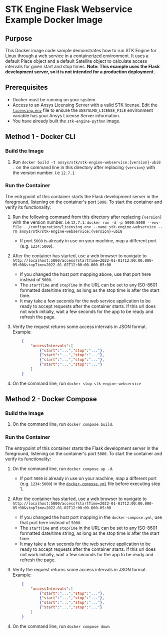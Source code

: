 # STK Engine Flask Webservice Example Docker Image

## Purpose

This Docker image code sample demonstrates how to run STK Engine for Linux through a web service in a containerized environment.  It uses a default Place object and a default Satellite object to calculate access intervals for given start and stop times. **Note: This example uses the Flask development server, so it is not intended for a production deployment.**

## Prerequisites

* Docker must be running on your system.
* Access to an Ansys Licensing Server with a valid STK license.  Edit the [`licensing.env`](../configuration/licensing.env) file to ensure the `ANSYSLMD_LICENSE_FILE` environment variable has your Ansys License Server information.
* You have already built the `stk-engine-python` image.

## Method 1 - Docker CLI

### Build the Image

1. Run `docker build -t ansys/stk/stk-engine-webservice:{version}-ubi8 .` on the command line in this directory after replacing `{version}` with the version number. i.e `12.7.1`

### Run the Container

The entrypoint of this container starts the Flask development server in the foreground, listening on the container's port `5000`. To start the container and verify its functionality:

1. Run the following command from this directory after replacing `{version}` with the version number. i.e `12.7.1`: `docker run -d -p 5000:5000 --env-file ../configuration/licensing.env --name stk-engine-webservice --rm ansys/stk/stk-engine-webservice:{version}-ubi8`
    * If port `5000` is already in use on your machine, map a different port (e.g. `1234:5000`).
2. After the container has started, use a web browser to navigate to `http://localhost:5000/access?startTime=2022-01-01T12:00:00.000-05:00&stopTime=2022-01-02T12:00:00.000-05:00`
    * If you changed the host port mapping above, use that port here instead of `5000`.
    * The `startTime` and `stopTime` in the URL can be set to any ISO-8601 formatted date/time string, as long as the stop time is after the start time.
    * It may take a few seconds for the web service application to be ready to accept requests after the container starts.  If this url does not work initially, wait a few seconds for the app to be ready and refresh the page.
3. Verify the request returns some access intervals in JSON format.  Example:

    ```JSON
        {
            "accessIntervals":[
                {"start":"...","stop":"..."},
                {"start":"...","stop":"..."},
                {"start":"...","stop":"..."},
                {"start":"...","stop":"..."}
            ]
        }
    ```

4. On the command line, run `docker stop stk-engine-webservice`

## Method 2 - Docker Compose

### Build the Image

1. On the command line, run `docker compose build`.

### Run the Container

The entrypoint of this container starts the Flask development server in the foreground, listening on the container's port `5000`. To start the container and verify its functionality:

1. On the command line, run `docker compose up -d`.
    * If port `5000` is already in use on your machine, map a different port (e.g. `1234:5000`) in     the [`docker-compose.yml`](./docker-compose.yml) file before executing step 1.
2. After the container has started, use a web browser to navigate to `http://localhost:5000/access?startTime=2022-01-01T12:00:00.000-05:00&stopTime=2022-01-02T12:00:00.000-05:00`
    * If you changed the host port mapping in the `docker-compose.yml`, use that port here instead of `5000`.
    * The `startTime` and `stopTime` in the URL can be set to any ISO-8601 formatted date/time string, as long as the stop time is after the start time.
    * It may take a few seconds for the web service application to be ready to accept requests after the container starts.  If this url does not work initially, wait a few seconds for the app to be ready and refresh the page.
3. Verify the request returns some access intervals in JSON format.  Example:

    ```JSON
        {
            "accessIntervals":[
                {"start":"...","stop":"..."},
                {"start":"...","stop":"..."},
                {"start":"...","stop":"..."},
                {"start":"...","stop":"..."}
            ]
        }
    ```

4. On the command line, run `docker compose down`
